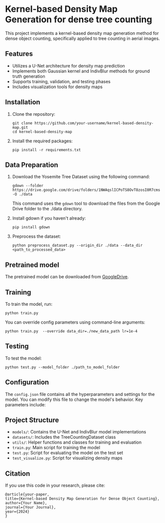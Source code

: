 # Kernel-based Density Map Generation for dense tree counting

This project implements a kernel-based density map generation method for dense object counting, specifically applied to tree counting in aerial images.

## Features

- Utilizes a U-Net architecture for density map prediction
- Implements both Gaussian kernel and IndivBlur methods for ground truth generation
- Supports training, validation, and testing phases
- Includes visualization tools for density maps

## Installation

1. Clone the repository:

   ```
   git clone https://github.com/your-username/kernel-based-density-map.git
   cd kernel-based-density-map
   ```

2. Install the required packages:
   ```
   pip install -r requirements.txt
   ```

## Data Preparation

1. Download the Yosemite Tree Dataset using the following command:

   ```
   gdown --folder https://drive.google.com/drive/folders/1NWAqslICPoTS8OvT8zosI0R7cmsl6x9j -O ./data
   ```

   This command uses the `gdown` tool to download the files from the Google Drive folder to the ./data directory.

2. Install gdown if you haven't already:

   ```
   pip install gdown
   ```

3. Preprocess the dataset:
   ```
   python preprocess_dataset.py --origin_dir ./data --data_dir <path_to_processed_data>
   ```

## Pretrained model

The pretrained model can be downloaded from [GoogleDrive](https://drive.google.com/drive/folders/1TaY5I1eHIt7pm2YBfqw4BfnpX2l3Bof4?usp=sharing).

## Training

To train the model, run:

```
python train.py
```

You can override config parameters using command-line arguments:

```
python train.py  --override data_dir=./new_data_path lr=1e-4
```

## Testing

To test the model:

```
python test.py --model_folder ./path_to_model_folder
```

## Configuration

The `config.json` file contains all the hyperparameters and settings for the model. You can modify this file to change the model's behavior. Key parameters include:

## Project Structure

- `models/`: Contains the U-Net and IndivBlur model implementations
- `datasets/`: Includes the TreeCountingDataset class
- `utils/`: Helper functions and classes for training and evaluation
- `train.py`: Main script for training the model
- `test.py`: Script for evaluating the model on the test set
- `test_visualize.py`: Script for visualizing density maps

## Citation

If you use this code in your research, please cite:

```
@article{your-paper,
title={Kernel-based Density Map Generation for Dense Object Counting},
author={Your Name},
journal={Your Journal},
year={2024}
}
```

